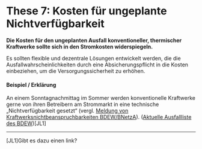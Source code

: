 # These 7: Kosten für ungeplante Nichtverfügbarkeit

**Die Kosten für den ungeplanten Ausfall konventioneller, thermischer Kraftwerke sollte sich in den Stromkosten widerspiegeln.**

Es sollten flexible und dezentrale Lösungen entwickelt werden, die die Ausfallwahrscheinlichkeiten durch eine Absicherungspflicht in die Kosten einbeziehen, um die Versorgungssicherheit zu erhöhen.

#### Beispiel / Erklärung

&#x20;An einem Sonntagnachmittag im Sommer werden konventionelle Kraftwerke gerne von ihren Betreibern am Strommarkt in eine technische „Nichtverfügbarkeit gesetzt“ (vergl. [Meldung von Kraftwerksnichtbeanspruchbarkeiten BDEW/BNetzA](https://www.bundesnetzagentur.de/DE/Beschlusskammern/BK06/BK6\_76\_E\_InfoNetz/Mitteilung\_1/Anlagen/Prozess\_KW-NB.pdf?\_\_blob=publicationFile\&v=1)). ([Aktuelle Ausfallliste des BDEW](https://www.eex-transparency.com/de/erdgas/at/verbrauch/verfuegbarkeit))\[JL1]&#x20;

***

&#x20;\[JL1]Gibt es dazu einen link?
